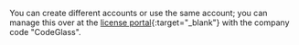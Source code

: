 You can create different accounts or use the same account; you can manage this over at the [license portal](https://users.licensespring.com/){:target="_blank"} with the company code "CodeGlass".